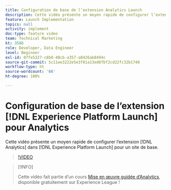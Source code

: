 ```yaml
---
title: Configuration de base de l’extension Analytics Launch
description: Cette vidéo présente un moyen rapide de configurer l’extension Analytics dans Launch pour un site de base.
feature: Launch Implementation
topics: null
activity: implement
doc-type: feature video
team: Technical Marketing
kt: 3586
role: Developer, Data Engineer
level: Beginner
exl-id: 07fe5327-c8b8-48cb-a357-a0426ab8494c
source-git-commit: 5c11ee3222e5e3f81a13ed8fbf2cd22fc32b1740
workflow-type: ht
source-wordcount: '66'
ht-degree: 100%

---
```


# Configuration de base de l’extension [!DNL Experience Platform Launch] pour Analytics

Cette vidéo présente un moyen rapide de configurer l’extension [!DNL Analytics] dans [!DNL Experience Platform Launch] pour un site de base.

>[!VIDEO](https://video.tv.adobe.com/v/28751/?quality=12)

>[!INFO]
>
> Cette vidéo fait partie d’un cours [Mise en œuvre guidée d’Analytics](https://experienceleague.adobe.com/?recommended=Analytics-D-1-2019.1), disponible gratuitement sur Experience League !